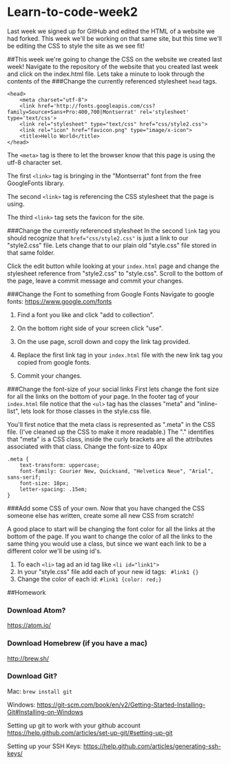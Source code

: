 # Learn-to-code-week2
Last week we signed up for GitHub and edited the HTML of a website we had forked.
This week we'll be working on that same site, but this time we'll be editing the
CSS to style the site as we see fit!


##This week we're going to change the CSS on the website we created last week!
Navigate to the repository of the website that you created last week and click
on the index.html file. Lets take a minute to look through the contents of the
###Change the currently referenced stylesheet
```head``` tags.

```
<head>
    <meta charset="utf-8">
    <link href='http://fonts.googleapis.com/css?family=Source+Sans+Pro:400,700|Montserrat' rel='stylesheet' type='text/css'>
    <link rel="stylesheet" type="text/css" href="css/style2.css">
    <link rel="icon" href="favicon.png" type="image/x-icon">
    <title>Hello World</title>
</head>
```


The ```<meta>``` tag is there to let the browser know that this page is using
the utf-8 character set.

The first ```<link>``` tag is bringing in the "Montserrat" font from the free
GoogleFonts library.

The second ```<link>``` tag is referencing the CSS stylesheet that the page is
using.

The third ```<link>``` tag sets the favicon for the site.


###Change the currently referenced stylesheet
In the second ```link``` tag  you should recognize that ```href="css/style2.css"```
is just a link to our "style2.css" file. Lets change that to our plain old
"style.css" file stored in that same folder.

Click the edit button while looking at your ```index.html``` page and change the
stylesheet reference from "style2.css" to "style.css". Scroll to the bottom of the
page, leave a commit message and commit your changes.

###Change the Font to something from Google Fonts
Navigate to google fonts: https://www.google.com/fonts

1. Find a font you like and click "add to collection".

2. On the bottom right side of your screen click "use".

3. On the use page, scroll down and copy the link tag provided.

4. Replace the first link tag in your ```index.html``` file with the new link tag
you copied from google fonts.

5. Commit your changes.


###Change the font-size of your social links
First lets change the font size for all the links on the bottom of your page. In
the footer tag of your ```index.html``` file notice that the ```<ul>``` tag has
the classes "meta" and "inline-list", lets look for those classes in the
style.css file.


You'll first notice that the meta class is represented as ".meta" in the CSS
file. (I've cleaned up the CSS to make it more readable.) The "." identifies
that "meta" is a CSS class, inside the curly brackets are all the attributes
associated with that class. Change the font-size to 40px

```
.meta {
    text-transform: uppercase;
    font-family: Courier New, Quicksand, "Helvetica Neue", "Arial", sans-serif;
    font-size: 18px;
    letter-spacing: .15em;
}
```

###Add some CSS of your own.
Now that you have changed the CSS someone else has written, create some all new
CSS from scratch!

A good place to start will be changing the font color for all the links at the
bottom of the page. If you want to change the color of all the links to the same
thing you would use a class, but since we want each link to be a different color
we'll be using id's.

1. To each ```<li>``` tag ad an id tag like ```<li id="link1">```
2. In your "style.css" file add each of your new id tags:
``` #link1 {}```
3. Change the color of each id:
``` #link1 {color: red;} ```


##Homework

### Download Atom?
  https://atom.io/

### Download Homebrew (if you have a mac)
http://brew.sh/

### Download Git?
  Mac:
  ```brew install git```

  Windows:
  https://git-scm.com/book/en/v2/Getting-Started-Installing-Git#Installing-on-Windows

Setting up git to work with your github account
https://help.github.com/articles/set-up-git/#setting-up-git

Setting up your SSH Keys:
https://help.github.com/articles/generating-ssh-keys/
